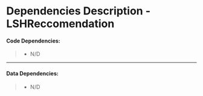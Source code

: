 # Dependencies Description - LSHReccomendation


#### **Code Dependencies:**
> * N/D

-----

#### **Data Dependencies:**
> * N/D